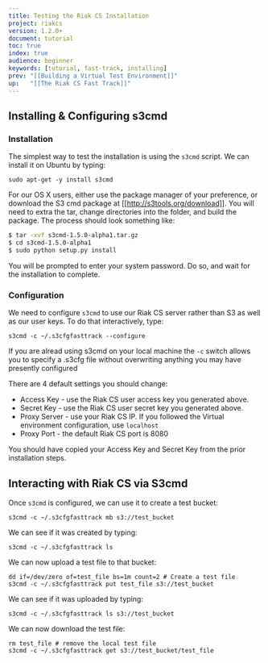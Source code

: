 ```yaml
---
title: Testing the Riak CS Installation
project: riakcs
version: 1.2.0+
document: tutorial
toc: true
index: true
audience: beginner
keywords: [tutorial, fast-track, installing]
prev: "[[Building a Virtual Test Environment]]"
up:   "[[The Riak CS Fast Track]]"
---
```


## Installing & Configuring s3cmd

### Installation
The simplest way to test the installation is using the `s3cmd` script. We can install it on Ubuntu by typing:

    sudo apt-get -y install s3cmd

For our OS X users, either use the package manager of your preference, or download the S3 cmd package at [[http://s3tools.org/download]].  You will need to extra the tar, change directories into the folder, and build the package.  The process should look something like:

``` bash
$ tar -xvf s3cmd-1.5.0-alpha1.tar.gz
$ cd s3cmd-1.5.0-alpha1
$ sudo python setup.py install
```
You will be prompted to enter your system password.  Do so, and wait for the installation to complete.

### Configuration

We need to configure `s3cmd` to use our Riak CS server rather than S3 as well as our user keys. To do that interactively, type:

    s3cmd -c ~/.s3cfgfasttrack --configure

If you are alread using s3cmd on your local machine the `-c` switch allows you to specify a .s3cfg file without overwriting anything you may have presently configured

There are 4 default settings you should change:

* Access Key - use the Riak CS user access key you generated above.
* Secret Key - use the Riak CS user secret key you generated above.
* Proxy Server - use your Riak CS IP. If you followed the Virtual environment configuration, use `localhost`
* Proxy Port - the default Riak CS port is 8080

You should have copied your Access Key and Secret Key from the prior installation steps.

## Interacting with Riak CS via S3cmd

Once `s3cmd` is configured, we can use it to create a test bucket:

    s3cmd -c ~/.s3cfgfasttrack mb s3://test_bucket

We can see if it was created by typing:

    s3cmd -c ~/.s3cfgfasttrack ls

We can now upload a test file to that bucket:

    dd if=/dev/zero of=test_file bs=1m count=2 # Create a test file
    s3cmd -c ~/.s3cfgfasttrack put test_file s3://test_bucket

We can see if it was uploaded by typing:

    s3cmd -c ~/.s3cfgfasttrack ls s3://test_bucket

We can now download the test file:

    rm test_file # remove the local test file
    s3cmd -c ~/.s3cfgfasttrack get s3://test_bucket/test_file


